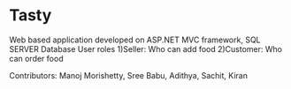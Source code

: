 # Tasty
Web based application developed on ASP.NET MVC framework, SQL SERVER Database
User roles 1)Seller: Who can add food 2)Customer:  Who can order food

Contributors:
Manoj Morishetty,
Sree Babu,
Adithya,
Sachit,
Kiran
